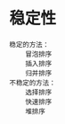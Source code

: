 # 稳定性
    稳定的方法：
        冒泡排序
        插入排序
        归并排序
    不稳定的方法：
        选择排序
        快速排序
        堆排序
